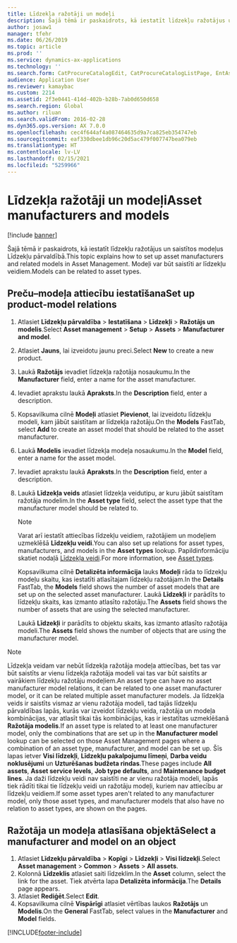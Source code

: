 ```yaml
---
title: Līdzekļa ražotāji un modeļi
description: Šajā tēmā ir paskaidrots, kā iestatīt līdzekļu ražotājus un saistītos modeļus Līdzekļu pārvaldībā.
author: josaw1
manager: tfehr
ms.date: 06/26/2019
ms.topic: article
ms.prod: ''
ms.service: dynamics-ax-applications
ms.technology: ''
ms.search.form: CatProcureCatalogEdit, CatProcureCatalogListPage, EntAssetProductLookup, EntAssetModelLookup, EntAssetProduct
audience: Application User
ms.reviewer: kamaybac
ms.custom: 2214
ms.assetid: 2f3e0441-414d-402b-b28b-7ab0d650d658
ms.search.region: Global
ms.author: riluan
ms.search.validFrom: 2016-02-28
ms.dyn365.ops.version: AX 7.0.0
ms.openlocfilehash: cec4f644af4a087464635d9a7ca825eb354747eb
ms.sourcegitcommit: eaf330dbee1db96c20d5ac479f007747bea079eb
ms.translationtype: HT
ms.contentlocale: lv-LV
ms.lasthandoff: 02/15/2021
ms.locfileid: "5259966"
---
```

# <a name="asset-manufacturers-and-models"></a><span data-ttu-id="46fb5-103">Līdzekļa ražotāji un modeļi</span><span class="sxs-lookup"><span data-stu-id="46fb5-103">Asset manufacturers and models</span></span>

[!include [banner](../../includes/banner.md)]

 

<span data-ttu-id="46fb5-104">Šajā tēmā ir paskaidrots, kā iestatīt līdzekļu ražotājus un saistītos modeļus Līdzekļu pārvaldībā.</span><span class="sxs-lookup"><span data-stu-id="46fb5-104">This topic explains how to set up asset manufacturers and related models in Asset Management.</span></span> <span data-ttu-id="46fb5-105">Modeļi var būt saistīti ar līdzekļu veidiem.</span><span class="sxs-lookup"><span data-stu-id="46fb5-105">Models can be related to asset types.</span></span>

## <a name="set-up-product-model-relations"></a><span data-ttu-id="46fb5-106">Preču–modeļa attiecību iestatīšana</span><span class="sxs-lookup"><span data-stu-id="46fb5-106">Set up product-model relations</span></span>

1. <span data-ttu-id="46fb5-107">Atlasiet **Līdzekļu pārvaldība** \> **Iestatīšana** \> **Līdzekļi** \> **Ražotājs un modelis**.</span><span class="sxs-lookup"><span data-stu-id="46fb5-107">Select **Asset management** \> **Setup** \> **Assets** \> **Manufacturer and model**.</span></span>
2. <span data-ttu-id="46fb5-108">Atlasiet **Jauns**, lai izveidotu jaunu preci.</span><span class="sxs-lookup"><span data-stu-id="46fb5-108">Select **New** to create a new product.</span></span>
3. <span data-ttu-id="46fb5-109">Laukā **Ražotājs** ievadiet līdzekļa ražotāja nosaukumu.</span><span class="sxs-lookup"><span data-stu-id="46fb5-109">In the **Manufacturer** field, enter a name for the asset manufacturer.</span></span>
4. <span data-ttu-id="46fb5-110">Ievadiet aprakstu laukā **Apraksts**.</span><span class="sxs-lookup"><span data-stu-id="46fb5-110">In the **Description** field, enter a description.</span></span>
5. <span data-ttu-id="46fb5-111">Kopsavilkuma cilnē **Modeļi** atlasiet **Pievienot**, lai izveidotu līdzekļu modeli, kam jābūt saistītam ar līdzekļa ražotāju.</span><span class="sxs-lookup"><span data-stu-id="46fb5-111">On the **Models** FastTab, select **Add** to create an asset model that should be related to the asset manufacturer.</span></span>
6. <span data-ttu-id="46fb5-112">Laukā **Modelis** ievadiet līdzekļa modeļa nosaukumu.</span><span class="sxs-lookup"><span data-stu-id="46fb5-112">In the **Model** field, enter a name for the asset model.</span></span>
7. <span data-ttu-id="46fb5-113">Ievadiet aprakstu laukā **Apraksts**.</span><span class="sxs-lookup"><span data-stu-id="46fb5-113">In the **Description** field, enter a description.</span></span>
8. <span data-ttu-id="46fb5-114">Laukā **Līdzekļa veids** atlasiet līdzekļa veidutipu, ar kuru jābūt saistītam ražotāja modelim.</span><span class="sxs-lookup"><span data-stu-id="46fb5-114">In the **Asset type** field, select the asset type that the manufacturer model should be related to.</span></span>

    > [!NOTE]
    > <span data-ttu-id="46fb5-115">Varat arī iestatīt attiecības līdzekļu veidiem, ražotājiem un modeļiem uzmeklēšā **Līdzekļu veidi**.</span><span class="sxs-lookup"><span data-stu-id="46fb5-115">You can also set up relations for asset types, manufacturers, and models in the **Asset types** lookup.</span></span> <span data-ttu-id="46fb5-116">Papildinformāciju skatiet nodaļā [Līdzekļa veidi](../setup-for-objects/object-types.md).</span><span class="sxs-lookup"><span data-stu-id="46fb5-116">For more information, see [Asset types](../setup-for-objects/object-types.md).</span></span>

    <span data-ttu-id="46fb5-117">Kopsavilkuma cilnē **Detalizēta informācija** lauks **Modeļi** rāda to līdzekļu modeļu skaitu, kas iestatīti atlasītajam līdzekļu ražotājam.</span><span class="sxs-lookup"><span data-stu-id="46fb5-117">In the **Details** FastTab, the **Models** field shows the number of asset models that are set up on the selected asset manufacturer.</span></span> <span data-ttu-id="46fb5-118">Laukā **Līdzekļi** ir parādīts to līdzekļu skaits, kas izmanto atlasīto ražotāju.</span><span class="sxs-lookup"><span data-stu-id="46fb5-118">The **Assets** field shows the number of assets that are using the selected manufacturer.</span></span>
    
    <span data-ttu-id="46fb5-119">Laukā **Līdzekļi** ir parādīts to objektu skaits, kas izmanto atlasīto ražotāja modeli.</span><span class="sxs-lookup"><span data-stu-id="46fb5-119">The **Assets** field shows the number of objects that are using the manufacturer model.</span></span>

> [!NOTE]
> <span data-ttu-id="46fb5-120">Līdzekļa veidam var nebūt līdzekļa ražotāja modeļa attiecības, bet tas var būt saistīts ar vienu līdzekļa ražotāja modeli vai tas var būt saistīts ar vairākiem līdzekļu ražotāju modeļiem.</span><span class="sxs-lookup"><span data-stu-id="46fb5-120">An asset type can have no asset manufacturer model relations, it can be related to one asset manufacturer model, or it can be related multiple asset manufacturer models.</span></span> <span data-ttu-id="46fb5-121">Ja līdzekļa veids ir saistīts vismaz ar vienu ražotāja modeli, tad tajās līdzekļu pārvaldības lapās, kurās var izveidot līdzekļu veida, ražotāja un modeļa kombinācijas, var atlasīt tikai tās kombinācijas, kas ir iestatītas uzmeklēšanā **Ražotāja modelis**.</span><span class="sxs-lookup"><span data-stu-id="46fb5-121">If an asset type is related to at least one manufacturer model, only the combinations that are set up in the **Manufacturer model** lookup can be selected on those Asset Management pages where a combination of an asset type, manufacturer, and model can be set up.</span></span> <span data-ttu-id="46fb5-122">Šīs lapas ietver **Visi līdzekļi**, **Līdzekļu pakalpojumu līmeņi**, **Darba veidu noklusējumi** un **Uzturēšanas budžeta rindas**.</span><span class="sxs-lookup"><span data-stu-id="46fb5-122">These pages include **All assets**, **Asset service levels**, **Job type defaults**, and **Maintenance budget lines**.</span></span> <span data-ttu-id="46fb5-123">Ja daži līdzekļu veidi nav saistīti ne ar vienu ražotāja modeli, lapās tiek rādīti tikai tie līdzekļu veidi un ražotāju modeļi, kuriem nav attiecību ar līdzekļu veidiem.</span><span class="sxs-lookup"><span data-stu-id="46fb5-123">If some asset types aren't related to any manufacturer model, only those asset types, and manufacturer models that also have no relation to asset types, are shown on the pages.</span></span>

## <a name="select-a-manufacturer-and-model-on-an-object"></a><span data-ttu-id="46fb5-124">Ražotāja un modeļa atlasīšana objektā</span><span class="sxs-lookup"><span data-stu-id="46fb5-124">Select a manufacturer and model on an object</span></span>

1. <span data-ttu-id="46fb5-125">Atlasiet **Līdzekļu pārvaldība** \> **Kopīgi** \> **Līdzekļi** \> **Visi līdzekļi**.</span><span class="sxs-lookup"><span data-stu-id="46fb5-125">Select **Asset management** \> **Common** \> **Assets** \> **All assets**.</span></span>
2. <span data-ttu-id="46fb5-126">Kolonnā **Līdzeklis** atlasiet saiti līdzeklim.</span><span class="sxs-lookup"><span data-stu-id="46fb5-126">In the **Asset** column, select the link for the asset.</span></span> <span data-ttu-id="46fb5-127">Tiek atvērta lapa **Detalizēta informācija**.</span><span class="sxs-lookup"><span data-stu-id="46fb5-127">The **Details** page appears.</span></span>
3. <span data-ttu-id="46fb5-128">Atlasiet **Rediģēt**.</span><span class="sxs-lookup"><span data-stu-id="46fb5-128">Select **Edit**.</span></span>
4. <span data-ttu-id="46fb5-129">Kopsavilkuma cilnē **Vispārīgi** atlasiet vērtības laukos **Ražotājs** un **Modelis**.</span><span class="sxs-lookup"><span data-stu-id="46fb5-129">On the **General** FastTab, select values in the **Manufacturer** and **Model** fields.</span></span>


[!INCLUDE[footer-include](../../../includes/footer-banner.md)]